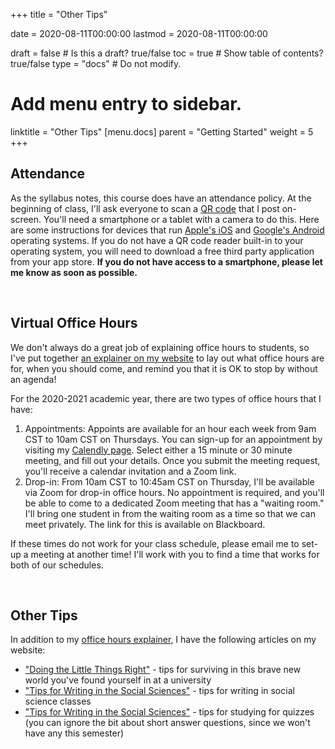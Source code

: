 +++
title = "Other Tips"

date = 2020-08-11T00:00:00
lastmod = 2020-08-11T00:00:00

draft = false  # Is this a draft? true/false
toc = true  # Show table of contents? true/false
type = "docs"  # Do not modify.

# Add menu entry to sidebar.
linktitle = "Other Tips"
[menu.docs]
  parent = "Getting Started"
  weight = 5
+++

## Attendance
As the syllabus notes, this course does have an attendance policy. At the beginning of class, I'll ask everyone to scan a <a href = "https://commons.wikimedia.org/wiki/File:QR_code_for_mobile_English_Wikipedia.svg" target = "_blank">QR code</a> that I post on-screen. You'll need a smartphone or a tablet with a camera to do this. Here are some instructions for devices that run <a href = "https://www.qr-code-generator.com/guides/scan-qr-code-ios/" target = "_blank">Apple's iOS</a> and <a href = "https://www.qr-code-generator.com/guides/scan-qr-code-android/" target = "_blank">Google's Android</a> operating systems. If you do not have a QR code reader built-in to your operating system, you will need to download a free third party application from your app store. **If you do not have access to a smartphone, please let me know as soon as possible.**

<br>

## Virtual Office Hours
We don't always do a great job of explaining office hours to students, so I've put together <a href="https://chris-prener.github.io/resources/students/office-hours/" target = "_blank">an explainer on my website</a> to lay out what office hours are for, when you should come, and remind you that it is OK to stop by without an agenda!

For the 2020-2021 academic year, there are two types of office hours that I have:

  1. Appointments: Appoints are available for an hour each week from 9am CST to 10am CST on Thursdays. You can sign-up for an appointment by visiting my <a href = "https://calendly.com/chris-prener" target = "_blank">Calendly page</a>. Select either a 15 minute or 30 minute meeting, and fill out your details. Once you submit the meeting request, you'll receive a calendar invitation and a Zoom link.
  2. Drop-in: From 10am CST to 10:45am CST on Thursday, I'll be available via Zoom for drop-in office hours. No appointment is required, and you'll be able to come to a dedicated Zoom meeting that has a "waiting room." I'll bring one student in from the waiting room as a time so that we can meet privately. The link for this is available on Blackboard.

If these times do not work for your class schedule, please email me to set-up a meeting at another time! I'll work with you to find a time that works for both of our schedules.

<br>

## Other Tips
In addition to my <a href="https://chris-prener.github.io/resources/students/office-hours/" target = "_blank">office hours explainer</a>, I have the following articles on my website:

  * <a href="https://chris-prener.github.io/resources/students/little-things/" target = "_blank">"Doing the Little Things Right"</a> - tips for surviving in this brave new world you've found yourself in at a university
  * <a href="https://chris-prener.github.io/resources/students/writing/" target = "_blank">"Tips for Writing in the Social Sciences"</a> - tips for writing in social science classes
  * <a href="https://chris-prener.github.io/resources/students/exams/" target = "_blank">"Tips for Writing in the Social Sciences"</a> - tips for studying for quizzes (you can ignore the bit about short answer questions, since we won't have any this semester)
  